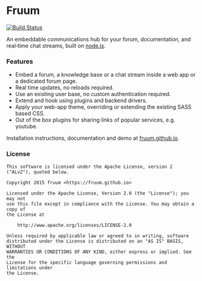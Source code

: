 # Fruum

[![Build Status](https://travis-ci.org/fruum/fruum.svg)](https://travis-ci.org/fruum/fruum)

An embeddable communications hub for your forum, documentation, and real‐time chat streams, built
on [node.js](https://nodejs.org).

### Features

* Embed a forum, a knowledge base or a chat stream inside a web app or a dedicated forum page.
* Real time updates, no reloads required.
* Use an existing user base, no custom authentication required.
* Extend and hook using plugins and backend drivers.
* Apply your web-app theme, overriding or extending the existing SASS based CSS.
* Out of the box plugins for sharing links of popular services, e.g. youtube.


Installation instructions, documentation and demo at [fruum.github.io](https://fruum.github.io).


### License


```
This software is licensed under the Apache License, version 2 ("ALv2"), quoted below.

Copyright 2015 fruum <https://fruum.github.io>

Licensed under the Apache License, Version 2.0 (the "License"); you may not
use this file except in compliance with the License. You may obtain a copy of
the License at

    http://www.apache.org/licenses/LICENSE-2.0

Unless required by applicable law or agreed to in writing, software
distributed under the License is distributed on an "AS IS" BASIS, WITHOUT
WARRANTIES OR CONDITIONS OF ANY KIND, either express or implied. See the
License for the specific language governing permissions and limitations under
the License.
```
